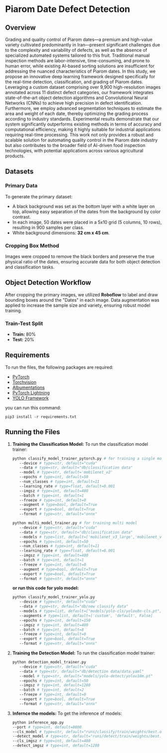 # Piarom Date Defect Detection

## Overview

Grading and quality control of Piarom dates—a premium and high-value variety cultivated predominantly in
Iran—present significant challenges due to the complexity and variability of defects, as well as the absence of
specialized automated systems tailored to this fruit. Traditional manual inspection methods are labor-intensive,
time-consuming, and prone to human error, while existing AI-based sorting solutions are insufficient for
addressing the nuanced characteristics of Piarom dates. In this study, we propose an innovative deep learning
framework designed specifically for the real-time detection, classification, and grading of Piarom dates.
Leveraging a custom dataset comprising over 9,900 high-resolution images annotated across 11 distinct defect
categories, our framework integrates state-of-the-art object detection algorithms and Convolutional Neural
Networks (CNNs) to achieve high precision in defect identification. Furthermore, we employ advanced
segmentation techniques to estimate the area and weight of each date, thereby optimizing the grading process
according to industry standards. Experimental results demonstrate that our system significantly outperforms
existing methods in terms of accuracy and computational efficiency, making it highly suitable for industrial
applications requiring real-time processing. This work not only provides a robust and scalable solution for
automating quality control in the Piarom date industry but also contributes to the broader field of AI-driven food
inspection technologies, with potential applications across various agricultural products.

## Datasets

### Primary Data

To generate the primary dataset:

- A black background was set as the bottom layer with a white layer on top, allowing easy separation of the dates from the background by color contrast.
- In each image, 50 dates were placed in a 5x10 grid (5 columns, 10 rows), resulting in 900 samples per class.
- White background dimensions: **32 cm x 45 cm**.

### Cropping Box Method

Images were cropped to remove the black borders and preserve the true physical ratio of the dates, ensuring accurate data for both object detection and classification tasks.

## Object Detection Workflow

After cropping the primary images, we utilized **Roboflow** to label and draw bounding boxes around the "Dates" in each image. Data augmentation was applied to increase the sample size and variety, ensuring robust model training.

### Train-Test Split

- **Train:** 80%
- **Test:** 20%


## Requirements

To run the files, the following packages are required:

- [PyTorch](https://pytorch.org/)
- [Torchvision](https://pypi.org/project/torchvision/)
- [Albumentations](https://albumentations.ai/)
- [PyTorch Lightning](https://lightning.ai/)
- [YOLO Framework](https://docs.ultralytics.com/)

you can run this command:

```shell
pip3 install -r requirements.txt
```

## Running the Files

1. **Training the Classification Model:**
   To run the classification model trainer:

   ```bash
   python classify_model_trainer_pytorch.py # for training a single model
      --device # type=str, default="cuda"
      --data # type=str, default="db/classification data"
      --model # type=str, default='mobilenet_v2'
      --epochs # type=int, default=50
      --num_classes # type=int, default=11
      --learning_rate # type=float, default=0.001
      --imgsz # type=int, default=480
      --batch # type=int, default=1
      --freeze # type=int, default=0
      --augment # type=bool, default=True
      --export # type=bool, default=True
      --format # type=str, default="onnx" 

   python multi_model_trainer.py # for training multi model
      --device # type=str, default="cuda"
      --data # type=str, default="db/classification data"
      --models # type=list, default=['mobilenet_v3_large','mobilenet_v3_small','mobilenet_v2','resnet18']
      --epochs # type=int, default=50
      --num_classes # type=int, default=11
      --learning_rate # type=float, default=0.001
      --imgsz # type=int, default=480
      --batch # type=int, default=1
      --freeze # type=int, default=0
      --augment # type=bool, default=True
      --export # type=bool, default=True
      --format # type=str, default="onnx"
   ```

    **or run this code for yolo model:**

   ```bash
   python classify_model_trainer_yolo.py
      --device # type=str, default="cuda"
      --data # type=str, default="db/new classify data"
      --models # type=list, default=["models/yolo-cls/yolov8n-cls.pt", "models/yolo-cls/yolov8s-cls.pt", "models/yolo-cls/yolov8m-cls.pt"]
      --augments # type=list, default=['custom', 'default', False]
      --epochs # type=int, default=150
      --imgsz # type=int, default=480
      --batch # type=int, default=8
      --freeze # type=int, default=0
      --export # type=bool, default=True
      --format # type=str, default="onnx"
   ```

2. **Training the Detection Model:**
   To run the classification model trainer:

   ```bash
   python detection_model_trainer.py
      --device # type=str, default="cuda"
      --data # type=str, default="db/detection data/data.yaml"
      --model # type=str, default="models/yolo-detect/yolov10m.pt"
      --epochs # type=int, default=50
      --imgsz # type=int, default=1280
      --batch # type=int, default=2
      --freeze # type=int, default=0
      --export # type=bool, default=True
      --format # type=str, default="onnx"
   ```

3. **Infernce the models:**
   To get the inference of models:

   ```bash
   python inference_app.py
   --port # type=int, default=8000
   --cls_model # type=str, default="runs/classify/train/weights/best.onnx"
   --detect_model # type=str, default="runs/detect/train/weights/best.onnx"
   --cls_imgsz # type=int, default=480
   --detect_imgsz # type=int, default=1280
   ```
